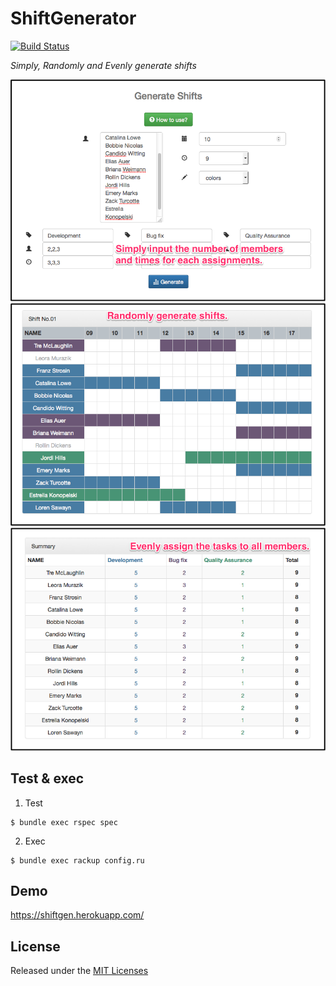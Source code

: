 # ShiftGenerator

[![Build Status](https://travis-ci.org/hkajiwara/ShiftGenerator.svg?branch=master)](https://travis-ci.org/hkajiwara/ShiftGenerator)

_Simply, Randomly and Evenly generate shifts_

![my image](public/img/ShiftGen1.png)
![my image](public/img/ShiftGen2.png)
![my image](public/img/ShiftGen3.png)

## Test & exec

1. Test
```
$ bundle exec rspec spec
```

2. Exec
```
$ bundle exec rackup config.ru
```

## Demo

https://shiftgen.herokuapp.com/

## License

Released under the [MIT Licenses](http://opensource.org/licenses/MIT)
